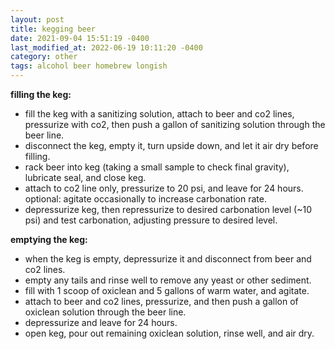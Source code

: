 ```yaml
---
layout: post
title: kegging beer
date: 2021-09-04 15:51:19 -0400
last_modified_at: 2022-06-19 10:11:20 -0400
category: other
tags: alcohol beer homebrew longish
---
```


**filling the keg:**

* fill the keg with a sanitizing solution, attach to beer and co2 lines, pressurize
  with co2, then push a gallon of sanitizing solution through the beer line.
* disconnect the keg, empty it, turn upside down, and let it air dry before filling.
* rack beer into keg (taking a small sample to check final gravity), lubricate seal,
  and close keg.
* attach to co2 line only, pressurize to 20 psi, and leave for 24 hours.
  optional: agitate occasionally to increase carbonation rate.
* depressurize keg, then repressurize to desired carbonation level (~10 psi) and test  carbonation, adjusting pressure to desired level.

**emptying the keg:**

* when the keg is empty, depressurize it and disconnect from beer and co2 lines.
* empty any tails and rinse well to remove any yeast or other sediment.
* fill with 1 scoop of oxiclean and 5 gallons of warm water, and agitate.
* attach to beer and co2 lines, pressurize, and then push a gallon of oxiclean
  solution through the beer line.
* depressurize and leave for 24 hours.
* open keg, pour out remaining oxiclean solution, rinse well, and air dry.
